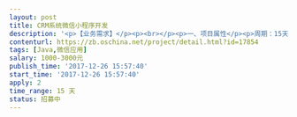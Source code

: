 ```yaml
---                
layout: post       
title: CRM系统微信小程序开发           
description: '<p>【业务需求】</p><p><br></p><p>一、项目属性</p><p>周期：15天</p><p>技能要求&nbsp;:&nbsp;熟悉小程序、公众号开发，能协助完成	企业号接口设置。</p><p>需要接包方提供发票&nbsp;:&nbsp;&nbsp;不需要</p><p><br></p><p>二、功能需求</p><p>对接内部的CRM系统在小程序上展示以下功能：</p><p>1、教师，可能过小程序实时看到自己的上课课时、学生课时，排课记录、成长饮食记录，并进行上课签到和学员签到，同时发布班级动态</p><p>2、家长，</p><p>1）可以看到自己的孩子情况（包括班级、课时、动态，考勤、排课记录等），及储值卡余额，记录，同时，可自行充值（微信）并升班</p><p>2）班级通知、学校通知</p>'     
contenturl: https://zb.oschina.net/project/detail.html?id=17854      
tags: [Java,微信应用]            
salary: 1000-3000元          
publish_time: '2017-12-26 15:57:40'         
start_time: '2017-12-26 15:57:40'           
apply: 2                   
time_range: 15 天              
status: 招募中                  
---                 
```

